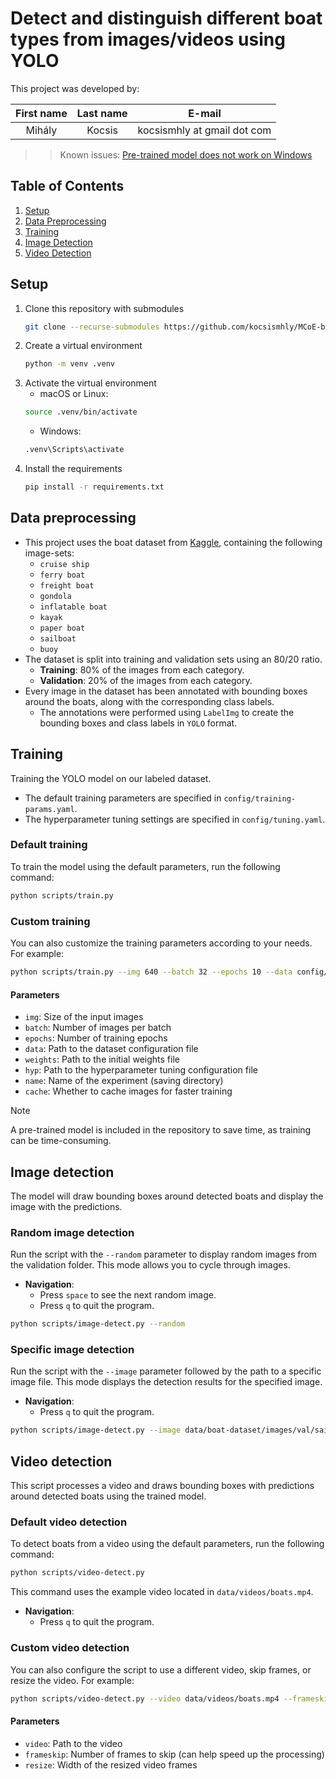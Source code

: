 # Detect and distinguish different boat types from images/videos using YOLO

This project was developed by:

| First name | Last name |           E-mail            |
|:----------:|:---------:|:---------------------------:|
|   Mihály   |  Kocsis   | kocsismhly at gmail dot com |

>> Known issues: [Pre-trained model does not work on Windows](https://github.com/kocsismhly/MCoE-boat-detection/issues/1)

## Table of Contents
1. [Setup](#setup)
2. [Data Preprocessing](#data-preprocessing)
3. [Training](#training)
4. [Image Detection](#image-detection)
5. [Video Detection](#video-detection)

## Setup

1. Clone this repository with submodules
    ```bash
    git clone --recurse-submodules https://github.com/kocsismhly/MCoE-boat-detection.git
    ```
2. Create a virtual environment
    ```bash
    python -m venv .venv
    ```
3. Activate the virtual environment
   - macOS or Linux:
    ```bash
    source .venv/bin/activate
    ```
   - Windows:
    ```bash
    .venv\Scripts\activate
    ```
4. Install the requirements
    ```bash
    pip install -r requirements.txt
    ```

## Data preprocessing

* This project uses the boat dataset from [Kaggle](https://www.kaggle.com/datasets/kunalgupta2616/boat-types-recognition),
  containing the following image-sets:
  * `cruise ship`
  * `ferry boat`
  * `freight boat`
  * `gondola`
  * `inflatable boat`
  * `kayak`
  * `paper boat`
  * `sailboat`
  * `buoy`
* The dataset is split into training and validation sets using an 80/20 ratio.
  * **Training**: 80% of the images from each category.
  * **Validation**: 20% of the images from each category.
* Every image in the dataset has been annotated with bounding boxes around the boats, along with the corresponding class labels.
  * The annotations were performed using `LabelImg` to create the bounding boxes and class labels in `YOLO` format.

## Training

Training the YOLO model on our labeled dataset.

* The default training parameters are specified in `config/training-params.yaml`.
* The hyperparameter tuning settings are specified in `config/tuning.yaml`.

### Default training

To train the model using the default parameters, run the following command:
```bash
python scripts/train.py
```

### Custom training

You can also customize the training parameters according to your needs. For example:
```bash
python scripts/train.py --img 640 --batch 32 --epochs 10 --data config/boat.yaml --weights yolov5s.pt --hyp config/tuning.yaml --name boat_exp --cache
```

#### Parameters

* `img`: Size of the input images
* `batch`: Number of images per batch
* `epochs`: Number of training epochs
* `data`: Path to the dataset configuration file
* `weights`: Path to the initial weights file
* `hyp`: Path to the hyperparameter tuning configuration file
* `name`: Name of the experiment (saving directory)
* `cache`: Whether to cache images for faster training
  
> [!NOTE]
> A pre-trained model is included in the repository to save time, as training can be time-consuming.

## Image detection

The model will draw bounding boxes around detected boats and display the image with the predictions.

### Random image detection

Run the script with the `--random` parameter to display random images from the validation folder.
This mode allows you to cycle through images.

* **Navigation**:
  * Press `space` to see the next random image.
  * Press `q` to quit the program.

```bash
python scripts/image-detect.py --random
```

### Specific image detection

Run the script with the `--image` parameter followed by the path to a specific image file.
This mode displays the detection results for the specified image.

* **Navigation**:
  * Press `q` to quit the program.

```bash
python scripts/image-detect.py --image data/boat-dataset/images/val/sailboat-yacht-sea-holidays-water-sailbo-2143219.jpg
```

## Video detection

This script processes a video and draws bounding boxes with predictions around detected boats using the trained model.

### Default video detection

To detect boats from a video using the default parameters, run the following command:
```bash
python scripts/video-detect.py
```
This command uses the example video located in `data/videos/boats.mp4`.

* **Navigation**:
  * Press `q` to quit the program.

### Custom video detection

You can also configure the script to use a different video, skip frames, or resize the video. For example:
```bash
python scripts/video-detect.py --video data/videos/boats.mp4 --frameskip 2 --resize 416
```

#### Parameters

* `video`: Path to the video
* `frameskip`: Number of frames to skip (can help speed up the processing)
* `resize`: Width of the resized video frames
